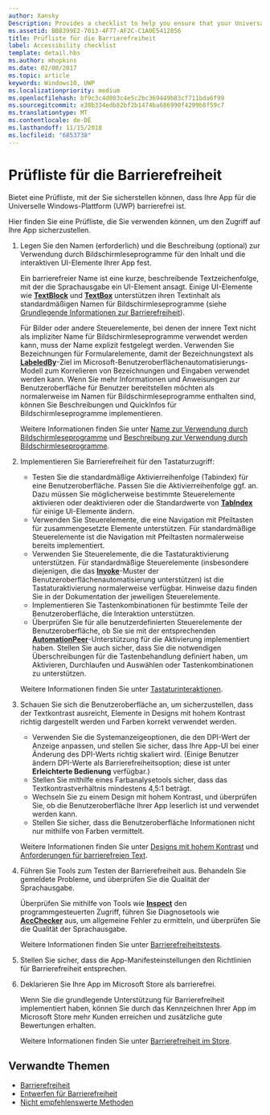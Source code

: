 ```yaml
---
author: Xansky
Description: Provides a checklist to help you ensure that your Universal Windows Platform (UWP) app is accessible.
ms.assetid: BB8399E2-7013-4F77-AF2C-C1A0E5412856
title: Prüfliste für die Barrierefreiheit
label: Accessibility checklist
template: detail.hbs
ms.author: mhopkins
ms.date: 02/08/2017
ms.topic: article
keywords: Windows10, UWP
ms.localizationpriority: medium
ms.openlocfilehash: bf9c3c4d803c4e5c2bc369449b83cf711bda6f99
ms.sourcegitcommit: e38b334edb82bf2b1474ba686990f4299b8f59c7
ms.translationtype: MT
ms.contentlocale: de-DE
ms.lasthandoff: 11/15/2018
ms.locfileid: "6853738"
---
```

# <a name="accessibility-checklist"></a>Prüfliste für die Barrierefreiheit



Bietet eine Prüfliste, mit der Sie sicherstellen können, dass Ihre App für die Universelle Windows-Plattform (UWP) barrierefrei ist.

Hier finden Sie eine Prüfliste, die Sie verwenden können, um den Zugriff auf Ihre App sicherzustellen.

1.  Legen Sie den Namen (erforderlich) und die Beschreibung (optional) zur Verwendung durch Bildschirmleseprogramme für den Inhalt und die interaktiven UI-Elemente Ihrer App fest.

    Ein barrierefreier Name ist eine kurze, beschreibende Textzeichenfolge, mit der die Sprachausgabe ein UI-Element ansagt. Einige UI-Elemente wie [**TextBlock**](https://msdn.microsoft.com/library/windows/apps/BR209652) und [**TextBox**](https://msdn.microsoft.com/library/windows/apps/BR209683) unterstützen ihren Textinhalt als standardmäßigen Namen für Bildschirmleseprogramme (siehe [Grundlegende Informationen zur Barrierefreiheit](basic-accessibility-information.md#name_from_inner_text)).

    Für Bilder oder andere Steuerelemente, bei denen der innere Text nicht als impliziter Name für Bildschirmleseprogramme verwendet werden kann, muss der Name explizit festgelegt werden. Verwenden Sie Bezeichnungen für Formularelemente, damit der Bezeichnungstext als [**LabeledBy**](https://msdn.microsoft.com/library/windows/apps/Hh759769)-Ziel im Microsoft-Benutzeroberflächenautomatisierungs-Modell zum Korrelieren von Bezeichnungen und Eingaben verwendet werden kann. Wenn Sie mehr Informationen und Anweisungen zur Benutzeroberfläche für Benutzer bereitstellen möchten als normalerweise im Namen für Bildschirmleseprogramme enthalten sind, können Sie Beschreibungen und QuickInfos für Bildschirmleseprogramme implementieren.

    Weitere Informationen finden Sie unter [Name zur Verwendung durch Bildschirmleseprogramme](basic-accessibility-information.md#accessible_name) und [Beschreibung zur Verwendung durch Bildschirmleseprogramme](basic-accessibility-information.md).

2.  Implementieren Sie Barrierefreiheit für den Tastaturzugriff:

    * Testen Sie die standardmäßige Aktivierreihenfolge (Tabindex) für eine Benutzeroberfläche. Passen Sie die Aktivierreihenfolge ggf. an. Dazu müssen Sie möglicherweise bestimmte Steuerelemente aktivieren oder deaktivieren oder die Standardwerte von [**TabIndex**](https://msdn.microsoft.com/library/windows/apps/BR209461) für einige UI-Elemente ändern.
    * Verwenden Sie Steuerelemente, die eine Navigation mit Pfeiltasten für zusammengesetzte Elemente unterstützen. Für standardmäßige Steuerelemente ist die Navigation mit Pfeiltasten normalerweise bereits implementiert.
    * Verwenden Sie Steuerelemente, die die Tastaturaktivierung unterstützen. Für standardmäßige Steuerelemente (insbesondere diejenigen, die das [**Invoke**](https://msdn.microsoft.com/library/windows/apps/BR242582)-Muster der Benutzeroberflächenautomatisierung unterstützen) ist die Tastaturaktivierung normalerweise verfügbar. Hinweise dazu finden Sie in der Dokumentation der jeweiligen Steuerelemente.
    * Implementieren Sie Tastenkombinationen für bestimmte Teile der Benutzeroberfläche, die Interaktion unterstützen.
    * Überprüfen Sie für alle benutzerdefinierten Steuerelemente der Benutzeroberfläche, ob Sie sie mit der entsprechenden [**AutomationPeer**](https://msdn.microsoft.com/library/windows/apps/BR209185)-Unterstützung für die Aktivierung implementiert haben. Stellen Sie auch sicher, dass Sie die notwendigen Überschreibungen für die Tastenbehandlung definiert haben, um Aktivieren, Durchlaufen und Auswählen oder Tastenkombinationen zu unterstützen.

    Weitere Informationen finden Sie unter [Tastaturinteraktionen](https://msdn.microsoft.com/library/windows/apps/Mt185607).

3.  Schauen Sie sich die Benutzeroberfläche an, um sicherzustellen, dass der Textkontrast ausreicht, Elemente in Designs mit hohem Kontrast richtig dargestellt werden und Farben korrekt verwendet werden.

    * Verwenden Sie die Systemanzeigeoptionen, die den DPI-Wert der Anzeige anpassen, und stellen Sie sicher, dass Ihre App-UI bei einer Änderung des DPI-Werts richtig skaliert wird. (Einige Benutzer ändern DPI-Werte als Barrierefreiheitsoption; diese ist unter **Erleichterte Bedienung** verfügbar.)
    * Stellen Sie mithilfe eines Farbanalysetools sicher, dass das Textkontrastverhältnis mindestens 4,5:1 beträgt.
    * Wechseln Sie zu einem Design mit hohem Kontrast, und überprüfen Sie, ob die Benutzeroberfläche Ihrer App leserlich ist und verwendet werden kann.
    * Stellen Sie sicher, dass die Benutzeroberfläche Informationen nicht nur mithilfe von Farben vermittelt.

    Weitere Informationen finden Sie unter [Designs mit hohem Kontrast](high-contrast-themes.md) und [Anforderungen für barrierefreien Text](accessible-text-requirements.md).

4.  Führen Sie Tools zum Testen der Barrierefreiheit aus. Behandeln Sie gemeldete Probleme, und überprüfen Sie die Qualität der Sprachausgabe.

    Überprüfen Sie mithilfe von Tools wie [**Inspect**](https://msdn.microsoft.com/library/windows/desktop/Dd318521) den programmgesteuerten Zugriff, führen Sie Diagnosetools wie [**AccChecker**](https://msdn.microsoft.com/library/windows/desktop/Hh920985) aus, um allgemeine Fehler zu ermitteln, und überprüfen Sie die Qualität der Sprachausgabe.

    Weitere Informationen finden Sie unter [Barrierefreiheitstests](accessibility-testing.md).

5.  Stellen Sie sicher, dass die App-Manifesteinstellungen den Richtlinien für Barrierefreiheit entsprechen.

6.  Deklarieren Sie Ihre App im Microsoft Store als barrierefrei.

    Wenn Sie die grundlegende Unterstützung für Barrierefreiheit implementiert haben, können Sie durch das Kennzeichnen Ihrer App im Microsoft Store mehr Kunden erreichen und zusätzliche gute Bewertungen erhalten.

    Weitere Informationen finden Sie unter [Barrierefreiheit im Store](accessibility-in-the-store.md).

<span id="related_topics"/>

## <a name="related-topics"></a>Verwandte Themen  
* [Barrierefreiheit](accessibility.md)
* [Entwerfen für Barrierefreiheit](https://msdn.microsoft.com/library/windows/apps/Hh700407)
* [Nicht empfehlenswerte Methoden](practices-to-avoid.md) 
